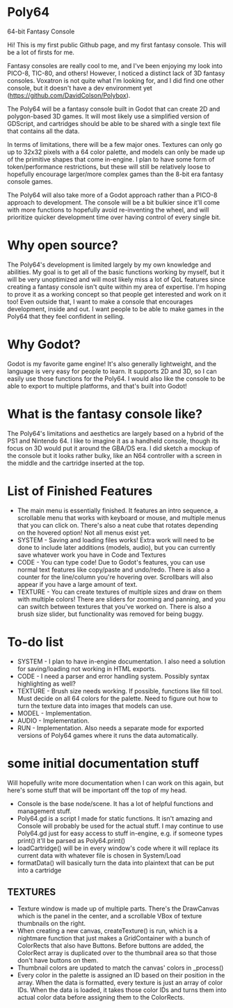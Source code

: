 # Poly64
 64-bit Fantasy Console

Hi! This is my first public Github page, and my first fantasy console. This will be a lot of firsts for me.

Fantasy consoles are really cool to me, and I've been enjoying my look into PICO-8, TIC-80, and others! However, I noticed a distinct lack of 3D fantasy consoles. Voxatron is not quite what I'm looking for, and I did find one other console, but it doesn't have a dev environment yet (https://github.com/DavidColson/Polybox).

The Poly64 will be a fantasy console built in Godot that can create 2D and polygon-based 3D games. It will most likely use a simplified version of GDScript, and cartridges should be able to be shared with a single text file that contains all the data.

In terms of limitations, there will be a few major ones. Textures can only go up to 32x32 pixels with a 64 color palette, and models can only be made up of the primitive shapes that come in-engine. I plan to have some form of token/performance restrictions, but these will still be relatively loose to hopefully encourage larger/more complex games than the 8-bit era fantasy console games.

The Poly64 will also take more of a Godot approach rather than a PICO-8 approach to development. The console will be a bit bulkier since it'll come with more functions to hopefully avoid re-inventing the wheel, and will prioritize quicker development time over having control of every single bit. 

# Why open source?

The Poly64's development is limited largely by my own knowledge and abilities. My goal is to get all of the basic functions working by myself, but it will be very unoptimized and will most likely miss a lot of QoL features since creating a fantasy console isn't quite within my area of expertise. I'm hoping to prove it as a working concept so that people get interested and work on it too! Even outside that, I want to make a console that encourages development, inside and out. I want people to be able to make games in the Poly64 that they feel confident in selling.

# Why Godot?

Godot is my favorite game engine! It's also generally lightweight, and the language is very easy for people to learn. It supports 2D and 3D, so I can easily use those functions for the Poly64. I would also like the console to be able to export to multiple platforms, and that's built into Godot! 

# What is the fantasy console like?

The Poly64's limitations and aesthetics are largely based on a hybrid of the PS1 and Nintendo 64. I like to imagine it as a handheld console, though its focus on 3D would put it around the GBA/DS era. I did sketch a mockup of the console but it looks rather bulky, like an N64 controller with a screen in the middle and the cartridge inserted at the top.

# List of Finished Features

- The main menu is essentially finished. It features an intro sequence, a scrollable menu that works with keyboard or mouse, and multiple menus that you can click on. There's also a neat cube that rotates depending on the hovered option! Not all menus exist yet.
- SYSTEM - Saving and loading files works! Extra work will need to be done to include later additions (models, audio), but you can currently save whatever work you have in Code and Textures
- CODE - You can type code! Due to Godot's features, you can use normal text features like copy/paste and undo/redo. There is also a counter for the line/column you're hovering over. Scrollbars will also appear if you have a large amount of text.
- TEXTURE - You can create textures of multiple sizes and draw on them with multiple colors! There are sliders for zooming and panning, and you can switch between textures that you've worked on. There is also a brush size slider, but functionality was removed for being buggy.

# To-do list

- SYSTEM - I plan to have in-engine documentation. I also need a solution for saving/loading not working in HTML exports.
- CODE - I need a parser and error handling system. Possibly syntax highlighting as well?
- TEXTURE - Brush size needs working. If possible, functions like fill tool. Must decide on all 64 colors for the palette. Need to figure out how to turn the texture data into images that models can use.
- MODEL - Implementation.
- AUDIO - Implementation.
- RUN - Implementation. Also needs a separate mode for exported versions of Poly64 games where it runs the data automatically.

# some initial documentation stuff

Will hopefully write more documentation when I can work on this again, but here's some stuff that will be important off the top of my head.
- Console is the base node/scene. It has a lot of helpful functions and management stuff.
- Poly64.gd is a script I made for static functions. It isn't amazing and Console will probably be used for the actual stuff. I may continue to use Poly64.gd just for easy access to stuff in-engine, e.g. if someone types print() it'll be parsed as Poly64.print()
- loadCartridge() will be in every window's code where it will replace its current data with whatever file is chosen in System/Load
- formatData() will basically turn the data into plaintext that can be put into a cartridge

## TEXTURES

- Texture window is made up of multiple parts. There's the DrawCanvas which is the panel in the center, and a scrollable VBox of texture thumbnails on the right.
- When creating a new canvas, createTexture() is run, which is a nightmare function that just makes a GridContainer with a bunch of ColorRects that also have Buttons. Before buttons are added, the ColorRect array is duplicated over to the thumbnail area so that those don't have buttons on them.
- Thumbnail colors are updated to match the canvas' colors in _process()
- Every color in the palette is assigned an ID based on their position in the array. When the data is formatted, every texture is just an array of color IDs. When the data is loaded, it takes those color IDs and turns them into actual color data before assigning them to the ColorRects.



